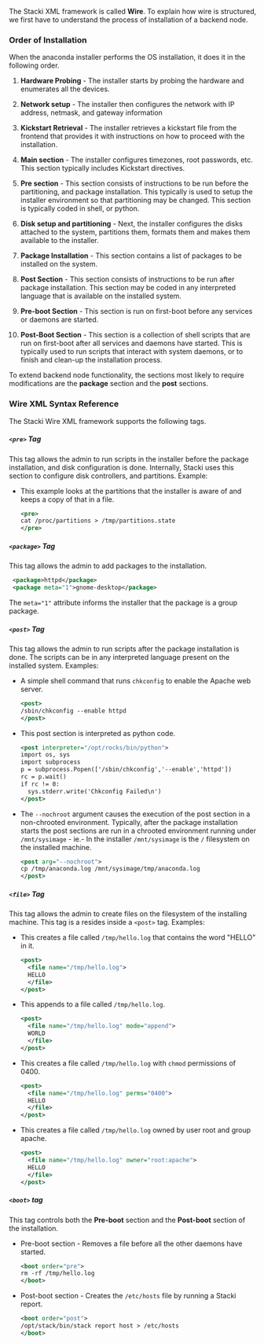 The Stacki XML framework is called **Wire**. To explain how wire
is structured, we first have to understand the process of
installation of a backend node.

### Order of Installation
When the anaconda installer performs the OS installation, it does
it in the following order.

1.  **Hardware Probing** - The installer starts by probing the
    hardware and enumerates all the devices.

1.  **Network setup**  - The installer then configures the network with
    IP address, netmask, and gateway information

1.  **Kickstart Retrieval** - The installer retrieves a kickstart file
    from the frontend that provides it with instructions on how
    to proceed with the installation.

1.  **Main section** - The installer configures timezones, root
    passwords, etc. This section typically includes Kickstart directives.

1.  **Pre section** - This section consists of instructions to be run
    before the partitioning, and package installation. This
    typically is used to setup the installer environment so that
    partitioning may be changed. This section is typically coded
    in shell, or python.

1.  **Disk setup and partitioning** - Next, the installer configures the
    disks attached to the system, partitions them, formats them
    and makes them available to the installer.

1.  **Package Installation** - This section contains a list of
    packages to be installed on the system.

1.  **Post Section** - This section consists of instructions to be
    run after package installation. This section may be coded in
    any interpreted language that is available on the installed
    system.

1.  **Pre-boot Section** - This section is run on first-boot
    before any services or daemons are started.

1. **Post-Boot Section** - This section is a collection of shell
    scripts that are run on first-boot after all services and
    daemons have started. This is typically used to run scripts
    that interact with system daemons, or to finish and clean-up
    the installation process.

To extend backend node functionality, the sections most likely to
require modifications are the **package** section and the **post**
sections.

### Wire XML Syntax Reference

The Stacki Wire XML framework supports the following tags.

##### `<pre>` Tag

This tag allows the admin to run scripts in the
installer before the package installation, and disk
configuration is done. Internally, Stacki uses this section
to configure disk controllers, and partitions.
Example:

* This example looks at the partitions that the installer is
  aware of and keeps a copy of that in a file.

  ```xml
  <pre>
  cat /proc/partitions > /tmp/partitions.state
  </pre>
  ```

##### `<package>` Tag

This tag allows the admin to add packages to
the installation.

```xml
 <package>httpd</package>
 <package meta="1">gnome-desktop</package>
 ```

The `meta="1"` attribute informs the installer that the
package is a group package. 

##### `<post>` Tag

This tag allows the admin to run scripts after
the package installation is done. The scripts can be in any
interpreted language present on the installed system.
Examples:

* A simple shell command that runs `chkconfig` to enable the
  Apache web server.

  ```xml
  <post>
  /sbin/chkconfig --enable httpd
  </post>
  ```

* This post section is interpreted as
  python code.

  ```xml
  <post interpreter="/opt/rocks/bin/python">
  import os, sys
  import subprocess
  p = subprocess.Popen(['/sbin/chkconfig','--enable','httpd'])
  rc = p.wait()
  if rc != 0:
  	sys.stderr.write('Chkconfig Failed\n')
  </post>
  ```

* The `--nochroot` argument causes the execution of the post
  section in a non-chrooted environment. Typically, after the
  package installation starts the post sections are run in a
  chrooted environment running under `/mnt/sysimage` - ie.-
  In the installer `/mnt/sysimage` is the `/` filesystem on
  the installed machine.

  ```xml
  <post arg="--nochroot">
  cp /tmp/anaconda.log /mnt/sysimage/tmp/anaconda.log
  </post>
  ```

##### `<file>` Tag

This tag allows the admin to create files on
the filesystem of the installing machine. This tag is a
resides inside a `<post>` tag.
Examples:

* This creates a file called `/tmp/hello.log` that contains
  the word "HELLO" in it.
  ```xml
  <post>
  	<file name="/tmp/hello.log">
    HELLO
    </file>
  </post>
  ```

* This appends to a file called `/tmp/hello.log`.

  ```xml
  <post>
    <file name="/tmp/hello.log" mode="append">
    WORLD
    </file>
  </post>
  ```

* This creates a file called `/tmp/hello.log` with
  `chmod` permissions of 0400.

  ```xml
  <post>
    <file name="/tmp/hello.log" perms="0400">
    HELLO
    </file>
  </post>
  ```

* This creates a file called `/tmp/hello.log` owned by user
  root and group apache.

  ```xml
  <post>
    <file name="/tmp/hello.log" owner="root:apache">
    HELLO
    </file>
  </post>
  ```

##### `<boot>` tag

This tag controls both the **Pre-boot** section and the
**Post-boot** section of the installation.

* Pre-boot section - Removes a file before all the other daemons
  have started.
  ```xml
  <boot order="pre">
  rm -rf /tmp/hello.log
  </boot>
  ```

* Post-boot section - Creates the `/etc/hosts` file by running a
  Stacki report.
  ```xml
  <boot order="post">
  /opt/stack/bin/stack report host > /etc/hosts
  </boot>
  ```
